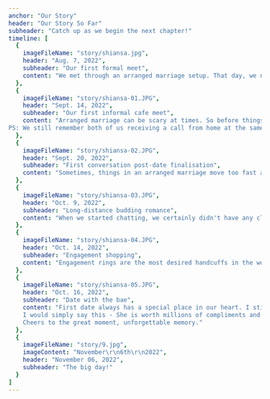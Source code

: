 ```yaml
---
anchor: "Our Story"
header: "Our Story So Far"
subheader: "Catch up as we begin the next chapter!"
timeline: [
  {
    imageFileName: "story/shiansa.jpg",
    header: "Aug. 7, 2022",
    subheader: "Our first formal meet",
    content: "We met through an arranged marriage setup. That day, we never thought we would make it this far. But someone has said it right - Marriages are made in heaven, and following God's principles will allow us to experience more of heaven on earth. We know that the love stories of arranged marriages are so underrated. But this moment started a budding love story between two INFJs."
  },
  {
    imageFileName: "story/shiansa-01.JPG",
    header: "Sept. 14, 2022",
    subheader: "Our first informal cafe meet",
    content: "Arranged marriage can be scary at times. So before things go ahead, we decided to meet outside informally. Mocha Sky Cafe - The place where we approved this unity of two unknown souls, written write from birth. 
PS: We still remember both of us receiving a call from home at the same time. They were just eagerly waiting for us to return home and tell them our decision."
  },
  {
    imageFileName: "story/shiansa-02.JPG",
    header: "Sept. 20, 2022",
    subheader: "First conversation post-date finalisation",
    content: "Sometimes, things in an arranged marriage move too fast and in such an appealing way that we barely realize what is happening. By the time we had our first conversation on personal numbers, we were already hitched. The first question that we had for each other - What made you say 'Yes!' to me? We were just speechless. And we moved ahead with a faith - he who has led us so far will guide us further."
  },
  {
    imageFileName: "story/shiansa-03.JPG",
    header: "Oct. 9, 2022",
    subheader: "Long-distance budding romance",
    content: "When we started chatting, we certainly didn't have any clue what was coming. Getting along with a new person can feel like compromising yourself. But in our case, it was pretty smooth. We felt like we know each other well. Our communication style, fundamental values and family upbringing were surprisingly the same. And in no time, we didn’t realise that we were making memories. We just knew we were having fun."
  },
  {
    imageFileName: "story/shiansa-04.JPG",
    header: "Oct. 14, 2022",
    subheader: "Engagement shopping",
    content: "Engagement rings are the most desired handcuffs in the world, and gems make them special as they are important for expressing love, gratitude, and significance. We had no idea when and what are we going to wear. The only thing we knew was that someday we were supposed to wear it. Once we tried it on, well... we nodded to each other. The rings claimed us."
  },
  {
    imageFileName: "story/shiansa-05.JPG",
    header: "Oct. 16, 2022",
    subheader: "Date with the bae",
    content: "First date always has a special place in our heart. I still can't get over the excitement in her talk, the amusement in her act and the gold of her laughter. I had not missed a single one of her gestures, not one of the indications of her character. 
    I would simply say this - She is worth millions of compliments and I will spend my entire life telling her how wonderful and stunning she is.
    Cheers to the great moment, unforgettable memory."
  },
  {
    imageFileName: "story/9.jpg",
    imageContent: "November\r\n6th\r\n2022",
    header: "November 06, 2022",
    subheader: "The big day!"
  }
]
---
```


